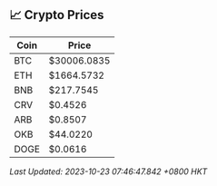 ## 📈 Crypto Prices

| Coin | Price |
| ---- | ----- |
| BTC | $30006.0835 |
| ETH | $1664.5732 |
| BNB | $217.7545 |
| CRV | $0.4526 |
| ARB | $0.8507 |
| OKB | $44.0220 |
| DOGE | $0.0616 |

_Last Updated: 2023-10-23 07:46:47.842 +0800 HKT_